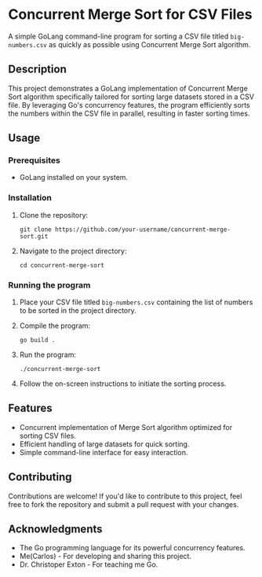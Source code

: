 # Concurrent Merge Sort for CSV Files

A simple GoLang command-line program for sorting a CSV file titled `big-numbers.csv` as quickly as possible using Concurrent Merge Sort algorithm.

## Description

This project demonstrates a GoLang implementation of Concurrent Merge Sort algorithm specifically tailored for sorting large datasets stored in a CSV file. By leveraging Go's concurrency features, the program efficiently sorts the numbers within the CSV file in parallel, resulting in faster sorting times.

## Usage

### Prerequisites

- GoLang installed on your system.

### Installation

1. Clone the repository:
   ```
   git clone https://github.com/your-username/concurrent-merge-sort.git
   ```

2. Navigate to the project directory:
   ```
   cd concurrent-merge-sort
   ```

### Running the program

1. Place your CSV file titled `big-numbers.csv` containing the list of numbers to be sorted in the project directory.

2. Compile the program:
   ```
   go build .
   ```

3. Run the program:
   ```
   ./concurrent-merge-sort
   ```

4. Follow the on-screen instructions to initiate the sorting process.

## Features

- Concurrent implementation of Merge Sort algorithm optimized for sorting CSV files.
- Efficient handling of large datasets for quick sorting.
- Simple command-line interface for easy interaction.

## Contributing

Contributions are welcome! If you'd like to contribute to this project, feel free to fork the repository and submit a pull request with your changes.
## Acknowledgments

- The Go programming language for its powerful concurrency features.
- Me(Carlos) - For developing and sharing this project.
- Dr. Christoper Exton - For teaching me Go.

